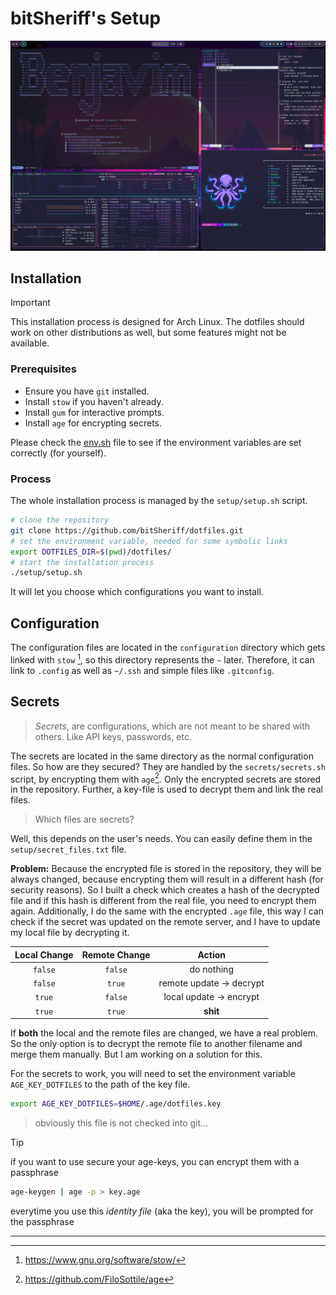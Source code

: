 # bitSheriff's Setup

![](./doc/img/terminals.png)

## Installation

> [!IMPORTANT]
> This installation process is designed for Arch Linux. The dotfiles should work on other distributions as well, but some features might not be available.

### Prerequisites

- Ensure you have `git` installed.
- Install `stow` if you haven't already.
- Install `gum` for interactive prompts.
- Install `age` for encrypting secrets.

Please check the [env.sh](./setup/env.sh) file to see if the environment variables are set correctly (for yourself).

### Process

The whole installation process is managed by the `setup/setup.sh` script.

```sh
# clone the repository
git clone https://github.com/bitSheriff/dotfiles.git
# set the environment variable, needed for some symbolic links
export DOTFILES_DIR=$(pwd)/dotfiles/
# start the installation process
./setup/setup.sh
```

It will let you choose which configurations you want to install.

## Configuration

The configuration files are located in the `configuration` directory which gets linked with `stow` [^1], so this directory represents the `~` later. Therefore, it can link to `.config` as well as `~/.ssh` and simple files like `.gitconfig`.

## Secrets

> _Secrets_, are configurations, which are not meant to be shared with others. Like API keys, passwords, etc.

The secrets are located in the same directory as the normal configuration files. So how are they secured?
They are handled by the `secrets/secrets.sh` script, by encrypting them with `age`[^2]. Only the encrypted secrets are stored in the repository. Further, a key-file is used to decrypt them and link the real files.

> Which files are secrets?

Well, this depends on the user's needs. You can easily define them in the `setup/secret_files.txt` file.

**Problem:** Because the encrypted file is stored in the repository, they will be always changed, because encrypting them will result in a different hash (for security reasons). So I built a check which creates a hash of the decrypted file and if this hash is different from the real file, you need to encrypt them again.
Additionally, I do the same with the encrypted `.age` file, this way I can check if the secret was updated on the remote server, and I have to update my local file by decrypting it.

| Local Change | Remote Change |           Action            |
| :----------: | :-----------: | :-------------------------: |
|   `false`    |    `false`    |         do nothing          |
|   `false`    |    `true`     | remote update $\to$ decrypt |
|    `true`    |    `false`    | local update $\to$ encrypt  |
|    `true`    |    `true`     |          **shit**           |

If **both** the local and the remote files are changed, we have a real problem. So the only option is to decrypt the remote file to another filename and merge them manually. But I am working on a solution for this.

For the secrets to work, you will need to set the environment variable `AGE_KEY_DOTFILES` to the path of the key file.

```sh
export AGE_KEY_DOTFILES=$HOME/.age/dotfiles.key
```

> obviously this file is not checked into git...

> [!TIP]
> if you want to use secure your age-keys, you can encrypt them with a passphrase
>
> ```sh
> age-keygen | age -p > key.age
> ```
>
> everytime you use this _identity file_ (aka the key), you will be prompted for the passphrase

---

[^1]: https://www.gnu.org/software/stow/

[^2]: https://github.com/FiloSottile/age
